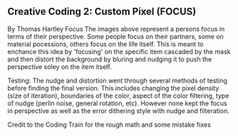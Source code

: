 ## Creative Coding 2: Custom Pixel (FOCUS)
By Thomas Hartley
Focus
The images above represent a persons focus in terms of their perspective. Some people focus on their partners, some on material pocessions, others focus on the life itself. This is meant to enchance this idea by 'focusing' on the specific item cascaded by the mask and then distort the background by bluring and nudging it to push the perspective soley on the item itself.

Testing:
The nudge and distortion went through several methods of testing before finding the final version. This includes changing the pixel density (size of iteration), boundaries of the color, aspect of the color filtering, type of nudge (perlin noise, general rotation, etc). However none kept the focus in perspective as well as the error dithering style with nudge and filteration. 

Credit to the Coding Train for the rough math and some mistake fixes
